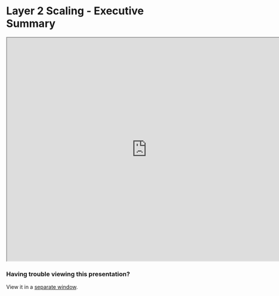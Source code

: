 # Layer 2 Scaling - Executive Summary

<iframe width=750 height=600 src="https://gitpitch.com/tari-labs/tari-university/master?p=/src/layer2scaling/executive-summary#/"></iframe>

### Having trouble viewing this presentation?

View it in a [separate window](https://gitpitch.com/tari-labs/tari-university/master?p=/src/layer2scaling/executive-summary#/).
